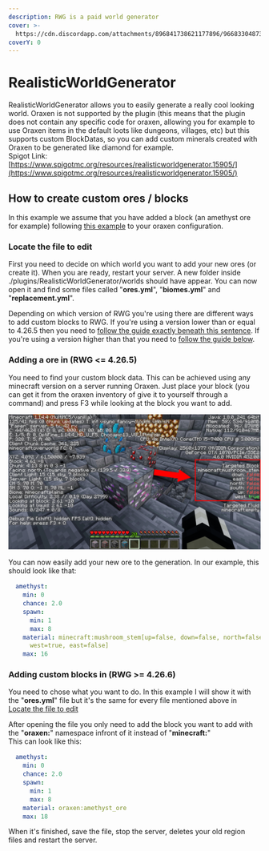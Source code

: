 ```yaml
---
description: RWG is a paid world generator
cover: >-
  https://cdn.discordapp.com/attachments/896841738621177896/966833048731660338/unknown.png
coverY: 0
---
```


# RealisticWorldGenerator

RealisticWorldGenerator allows you to easily generate a really cool looking world. Oraxen is not supported by the plugin (this means that the plugin does not contain any specific code for oraxen, allowing you for example to use Oraxen items in the default loots like dungeons, villages, etc) but this supports custom BlockDatas, so you can add custom minerals created with Oraxen to be generated like diamond for example.\
Spigot Link: [https://www.spigotmc.org/resources/realisticworldgenerator.15905/](https://www.spigotmc.org/resources/realisticworldgenerator.15905/)

## How to create custom ores / blocks

In this example we assume that you have added a block (an amethyst ore for example) following [this example](../../mechanics/block-mechanic.md#ores) to your oraxen configuration.

### Locate the file to edit

First you need to decide on which world you want to add your new ores (or create it). When you are ready, restart your server. A new folder inside ./plugins/RealisticWorldGenerator/worlds should have appear. You can now open it and find some files called "**ores.yml**", "**biomes.yml**" and "**replacement.yml**".

Depending on which version of RWG you're using there are different ways to add custom blocks to RWG. If you're using a version lower than or equal to 4.26.5 then you need to [follow the guide exactly beneath this sentence](realisticworldgenerator.md#adding-a-ore-in-rwg--4265). If you're using a version higher than that you need to [follow the guide below](realisticworldgenerator.md#adding-custom-blocks-in-rwg--4266).

### Adding a ore in (RWG <= 4.26.5)

You need to find your custom block data. This can be achieved using any minecraft version on a server running Oraxen. Just place your block (you can get it from the oraxen inventory of give it to yourself through a command) and press F3 while looking at the block you want to add.

![](../../.gitbook/assets/amethyst.png)

You can now easily add your new ore to the generation. In our example, this should look like that:

```yaml
  amethyst:
    min: 0
    chance: 2.0
    spawn:
      min: 1
      max: 8
    material: minecraft:mushroom_stem[up=false, down=false, north=false, south=false,
      west=true, east=false]
    max: 16
```

### Adding custom blocks in (RWG >= 4.26.6)

You need to chose what you want to do. In this example I will show it with the "**ores.yml**" file but it's the same for every file mentioned above in [Locate the file to edit](realisticworldgenerator.md#Locate-the-file-to-edit)

After opening the file you only need to add the block you want to add with the "**oraxen:**" namespace infront of it instead of "**minecraft:**"\
&#x20;This can look like this:

```yaml
  amethyst:
    min: 0
    chance: 2.0
    spawn: 
      min: 1
      max: 8
    material: oraxen:amethyst_ore
    max: 18
```

When it's finished, save the file, stop the server, deletes your old region files and restart the server.
